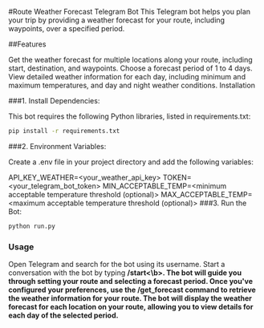 #Route Weather Forecast Telegram Bot
This Telegram bot helps you plan your trip by providing a weather forecast for your route, including waypoints, over a specified period.

##Features

Get the weather forecast for multiple locations along your route, including start, destination, and waypoints.
Choose a forecast period of 1 to 4 days.
View detailed weather information for each day, including minimum and maximum temperatures, and day and night weather conditions.
Installation

###1. Install Dependencies:

This bot requires the following Python libraries, listed in requirements.txt:

```bash
pip install -r requirements.txt
```
###2. Environment Variables:

Create a .env file in your project directory and add the following variables:

API_KEY_WEATHER=<your_weather_api_key>
TOKEN=<your_telegram_bot_token>
MIN_ACCEPTABLE_TEMP=<minimum acceptable temperature threshold (optional)>
MAX_ACCEPTABLE_TEMP=<maximum acceptable temperature threshold (optional)>
###3. Run the Bot:
```bash
python run.py
```

### Usage
Open Telegram and search for the bot using its username.
Start a conversation with the bot by typing <b>/start<\b>.
The bot will guide you through setting your route and selecting a forecast period.
Once you've configured your preferences, use the /get_forecast command to retrieve the weather information for your route.
The bot will display the weather forecast for each location on your route, allowing you to view details for each day of the selected period.
